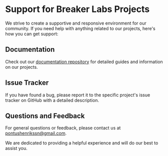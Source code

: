 # Support for Breaker Labs Projects

We strive to create a supportive and responsive environment for our community. If you need help with anything related to our projects, here's how you can get support:

## Documentation

Check out our [documentation repository](https://github.com/BreakerLabs/docs) for detailed guides and information on our projects.

## Issue Tracker

If you have found a bug, please report it to the specific project's issue tracker on GitHub with a detailed description.

## Questions and Feedback

For general questions or feedback, please contact us at [pontushenrikssn@gmail.com](mailto:pontushenrikssn@gmail.com).

We are dedicated to providing a helpful experience and will do our best to assist you.
